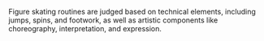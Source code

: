 Figure skating routines are judged based on technical elements, including jumps, spins, and footwork, as well as artistic components like choreography, interpretation, and expression.

